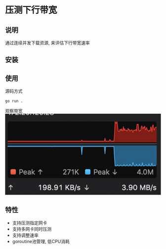 # 压测下行带宽
## 说明
通过连续并发下载资源, 来评估下行带宽速率 

## 安装

## 使用
源码方式
```
go run .
```

观察带宽
![e20a3e9a.png](./Img/netMonitor.png)


## 特性
- 支持压测指定网卡
- 支持多网卡同时压测
- 支持调整速率
- goroutine池管理, 低CPU消耗
